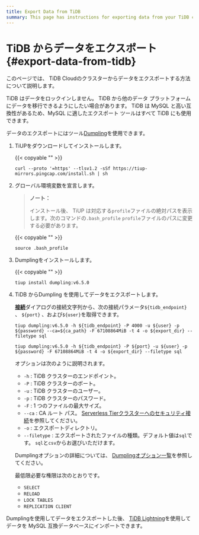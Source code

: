```yaml
---
title: Export Data from TiDB
summary: This page has instructions for exporting data from your TiDB cluster in TiDB Cloud.
---
```


# TiDB からデータをエクスポート {#export-data-from-tidb}

このページでは、 TiDB Cloudのクラスターからデータをエクスポートする方法について説明します。

TiDB はデータをロックインしません。 TiDB から他のデータ プラットフォームにデータを移行できるようにしたい場合があります。 TiDB は MySQL と高い互換性があるため、MySQL に適したエクスポート ツールはすべて TiDB にも使用できます。

データのエクスポートにはツール[<a href="/dumpling-overview.md">Dumpling</a>](/dumpling-overview.md)を使用できます。

1.  TiUPをダウンロードしてインストールします。

    {{< copyable "" >}}

    ```shell
    curl --proto '=https' --tlsv1.2 -sSf https://tiup-mirrors.pingcap.com/install.sh | sh
    ```

2.  グローバル環境変数を宣言します。

    > **ノート：**
    >
    > インストール後、 TiUP は対応する`profile`ファイルの絶対パスを表示します。次のコマンドの`.bash_profile` `profile`ファイルのパスに変更する必要があります。

    {{< copyable "" >}}

    ```shell
    source .bash_profile
    ```

3.  Dumplingをインストールします。

    {{< copyable "" >}}

    ```shell
    tiup install dumpling:v6.5.0
    ```

4.  TiDB からDumpling を使用してデータをエクスポートします。

    [<a href="/tidb-cloud/connect-via-standard-connection.md">**接続**</a>](/tidb-cloud/connect-via-standard-connection.md)ダイアログの接続文字列から、次の接続パラメータ`${tidb_endpoint}` 、 `${port}` 、および`${user}`を取得できます。

    <SimpleTab>

    <div label="Serverless Tier">

    ```shell
    tiup dumpling:v6.5.0 -h ${tidb_endpoint} -P 4000 -u ${user} -p ${password} --ca=${ca_path} -F 67108864MiB -t 4 -o ${export_dir} --filetype sql
    ```

    </div>
     <div label="Dedicated Tier">

    ```shell
    tiup dumpling:v6.5.0 -h ${tidb_endpoint} -P ${port} -u ${user} -p ${password} -F 67108864MiB -t 4 -o ${export_dir} --filetype sql
    ```

    </div>
     </SimpleTab>

    オプションは次のように説明されます。

    -   `-h` : TiDB クラスターのエンドポイント。
    -   `-P` : TiDB クラスターのポート。
    -   `-u` : TiDB クラスターのユーザー。
    -   `-p` : TiDB クラスターのパスワード。
    -   `-F` : 1 つのファイルの最大サイズ。
    -   `--ca` : CA ルート パス。 [<a href="/tidb-cloud/secure-connections-to-serverless-tier-clusters.md#where-is-the-ca-root-path-on-my-system">Serverless Tierクラスターへのセキュリティ接続</a>](/tidb-cloud/secure-connections-to-serverless-tier-clusters.md#where-is-the-ca-root-path-on-my-system)を参照してください。
    -   `-o` : エクスポートディレクトリ。
    -   `--filetype` : エクスポートされたファイルの種類。デフォルト値は`sql`です。 `sql`と`csv`からお選びいただけます。

    Dumplingオプションの詳細については、 [<a href="/dumpling-overview.md#option-list-of-dumpling">Dumplingオプション一覧</a>](/dumpling-overview.md#option-list-of-dumpling)を参照してください。

    最低限必要な権限は次のとおりです。

    -   `SELECT`
    -   `RELOAD`
    -   `LOCK TABLES`
    -   `REPLICATION CLIENT`

Dumplingを使用してデータをエクスポートした後、 [<a href="https://docs.pingcap.com/tidb/stable/tidb-lightning-overview">TiDB Lightning</a>](https://docs.pingcap.com/tidb/stable/tidb-lightning-overview)を使用してデータを MySQL 互換データベースにインポートできます。
